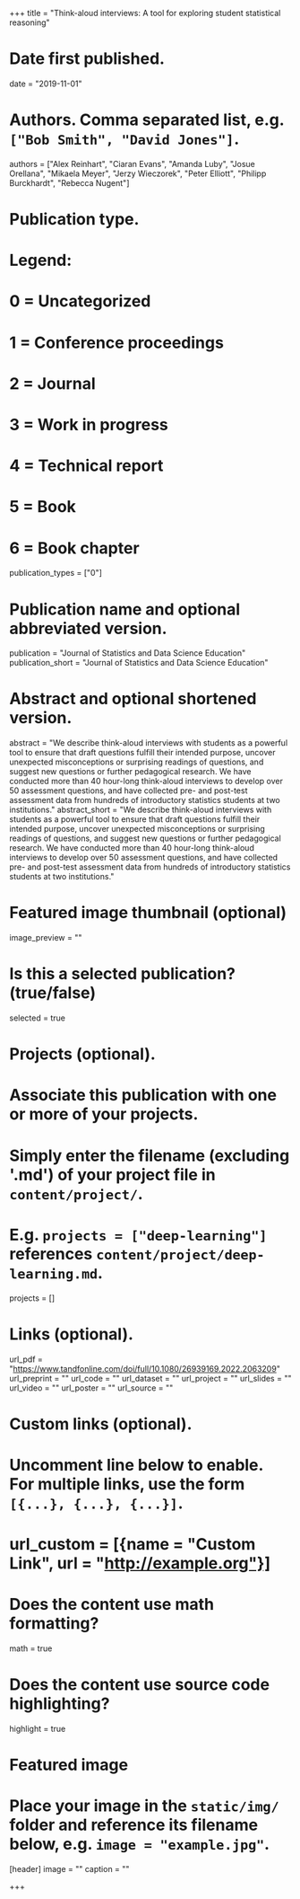 +++
title = "Think-aloud interviews: A tool for exploring student statistical reasoning"

# Date first published.
date = "2019-11-01"

# Authors. Comma separated list, e.g. `["Bob Smith", "David Jones"]`.
authors = ["Alex Reinhart", "Ciaran Evans", "Amanda Luby", "Josue Orellana", "Mikaela Meyer", "Jerzy Wieczorek", "Peter Elliott", "Philipp Burckhardt", "Rebecca Nugent"]

# Publication type.
# Legend:
# 0 = Uncategorized
# 1 = Conference proceedings
# 2 = Journal
# 3 = Work in progress
# 4 = Technical report
# 5 = Book
# 6 = Book chapter
publication_types = ["0"]

# Publication name and optional abbreviated version.
publication = "Journal of Statistics and Data Science Education"
publication_short = "Journal of Statistics and Data Science Education"

# Abstract and optional shortened version.
abstract = "We describe think-aloud interviews with students as a powerful tool to ensure that draft questions fulfill their intended purpose, uncover unexpected misconceptions or surprising readings of questions, and suggest new questions or further pedagogical research. We have conducted more than 40 hour-long think-aloud interviews to develop over 50 assessment questions, and have collected pre- and post-test assessment data from hundreds of introductory statistics students at two institutions."
abstract_short = "We describe think-aloud interviews with students as a powerful tool to ensure that draft questions fulfill their intended purpose, uncover unexpected misconceptions or surprising readings of questions, and suggest new questions or further pedagogical research. We have conducted more than 40 hour-long think-aloud interviews to develop over 50 assessment questions, and have collected pre- and post-test assessment data from hundreds of introductory statistics students at two institutions."

# Featured image thumbnail (optional)
image_preview = ""

# Is this a selected publication? (true/false)
selected = true

# Projects (optional).
#   Associate this publication with one or more of your projects.
#   Simply enter the filename (excluding '.md') of your project file in `content/project/`.
#   E.g. `projects = ["deep-learning"]` references `content/project/deep-learning.md`.
projects = []

# Links (optional).
url_pdf = "https://www.tandfonline.com/doi/full/10.1080/26939169.2022.2063209"
url_preprint = ""
url_code = ""
url_dataset = ""
url_project = ""
url_slides = ""
url_video = ""
url_poster = ""
url_source = ""

# Custom links (optional).
#   Uncomment line below to enable. For multiple links, use the form `[{...}, {...}, {...}]`.
# url_custom = [{name = "Custom Link", url = "http://example.org"}]

# Does the content use math formatting?
math = true

# Does the content use source code highlighting?
highlight = true

# Featured image
# Place your image in the `static/img/` folder and reference its filename below, e.g. `image = "example.jpg"`.
[header]
image = ""
caption = ""

+++
